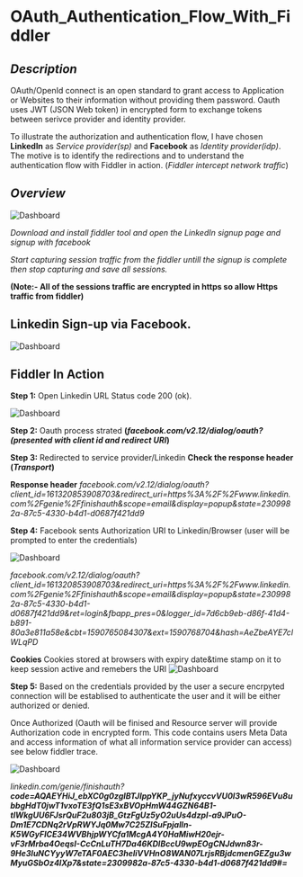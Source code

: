 # OAuth_Authentication_Flow_With_Fiddler

## *Description*

OAuth/OpenId connect is an open standard to grant access to Application or Websites to their information without providing them password. Oauth uses JWT (JSON Web token) in encrypted form to exchange tokens between serivce provider and identity provider.

To illustrate the authorization and authentication flow, I have chosen **LinkedIn** as *Service provider(sp)* and **Facebook** as *Identity provider(idp)*. The motive is to identify the redirections and to understand the authentication flow with Fiddler in action. (*Fiddler intercept network traffic*)

## *Overview*

![Dashboard](https://anishpathan.files.wordpress.com/2020/05/oauth_authflow.jpg?w=1024)

*Download and install fiddler tool and open the LinkedIn signup page and signup with facebook*

*Start capturing session traffic from the fiddler untill the signup is complete then stop capturing and save all sessions.*

**(Note:- All of the sessions traffic are encrypted in https so allow Https traffic from fiddler)**

## **Linkedin Sign-up via Facebook.**

![Dashboard](https://s2.aconvert.com/convert/p3r68-cdx67/ttwkz-jw3sl.png)

## **Fiddler In Action** 

**Step 1:** Open Linkedin URL Status code 200 (ok).

![Dashboard](https://anishpathan.files.wordpress.com/2020/05/4.png?w=1024)

**Step 2:** Oauth process strated **(*facebook.com/v2.12/dialog/oauth? (presented with client id and redirect URI*)**

**Step 3:** Redirected to service provider/Linkedin **Check the response header (*Transport*)**

**Response header** 
*facebook.com/v2.12/dialog/oauth?client_id=161320853908703&redirect_uri=https%3A%2F%2Fwww.linkedin.com%2Fgenie%2Ffinishauth&scope=email&display=popup&state=2309982a-87c5-4330-b4d1-d0687f421dd9*


**Step 4:** Facebook sents Authorization URI to Linkedin/Browser (user will be prompted to enter the credentials)

![Dashboard](https://anishpathan.files.wordpress.com/2020/05/5.png?w=1024)

*facebook.com/v2.12/dialog/oauth?client_id=161320853908703&redirect_uri=https%3A%2F%2Fwww.linkedin.com%2Fgenie%2Ffinishauth&scope=email&display=popup&state=2309982a-87c5-4330-b4d1-d0687f421dd9&ret=login&fbapp_pres=0&logger_id=7d6cb9eb-d86f-41d4-b891-80a3e811a58e&cbt=1590765084307&ext=1590768704&hash=AeZbeAYE7clWLqPD*

**Cookies**
Cookies stored at browsers with expiry date&time stamp on it to keep session active and remebers the URI
![Dashboard](https://anishpathan.files.wordpress.com/2020/05/7.png?w=1024)

**Step 5:** Based on the credentials provided by the user a secure encrpyted connection will be establised to authenticate the user and it will be either authorized or denied.

Once Authorized (Oauth will be finised and Resource server will provide Authorization code in encrypted form. This code contains users Meta Data and access information of what all information service provider can access) see below fiddler trace.

![Dashboard](https://anishpathan.files.wordpress.com/2020/05/6.png?w=1024)

*linkedin.com/genie/finishauth?**code=AQAEYHiJ_ebXC0g0zgIBTJIppYKP_jyNufxyccvVU0I3wR596EVu8ubbgHdT0jwT1vxoTE3fQ1sE3xBVOpHmW44GZN64B1-tlWkgUU6FJsrQuF2u803jB_GtzFgUz5yO2uUs4dzpI-a9JPuO-Dm1E7CDNq2rVpRWYJq0Mw7C25ZISuFpjaIln-K5WGyFICE34WVBhjpWYCfa1McgA4Y0HaMiwH20ejr-vF3rMrba4OeqsI-CcCnLuTH7Da46KDlBccU9wpEOgCNJdwn83r-9He3luNCYyyW7eTAF0AEC3heliVVHnO8WAN07LrjsRBjdcmenGEZgu3wMyuGSbOz4lXp7&state=2309982a-87c5-4330-b4d1-d0687f421dd9#_=_***
